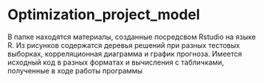# Optimization_project_model
В папке находятся материалы, созданные посредсвом Rstudio на языке R. Из рисунков содержатся деревья решений при разных тестовых выборках, корреляционная диаграмма и график прогноза. Имеется исходный код в разных форматах и вычисления с табличками, полученные в ходе работы программы
